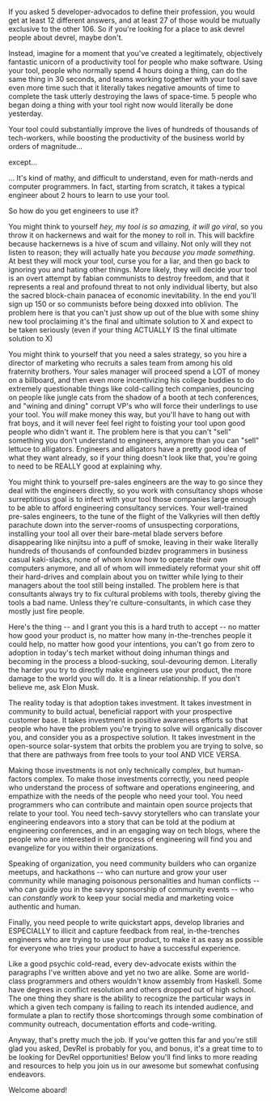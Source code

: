 If you asked 5 developer-advocados to define their profession, you would get at
least 12 different answers, and at least 27 of those would be mutually
exclusive to the other 106. So if you're looking for a place to ask devrel
people about devrel, maybe don't. 

Instead, imagine for a moment that you've created a legitimately, objectively
fantastic unicorn of a productivity tool for people who make software. Using
your tool, people who normally spend 4 hours doing a thing, can do the same
thing in 30 seconds, and teams working together with your tool save even more
time such that it literally takes negative amounts of time to complete the task
utterly destroying the laws of space-time. 5 people who began doing a thing
with your tool right now would literally be done yesterday.

Your tool could substantially improve the lives of hundreds of thousands of
tech-workers, while boosting the productivity of the business world by orders
of magnitude... 

except...

... It's kind of mathy, and difficult to understand, even for math-nerds and
computer programmers. In fact, starting from scratch, it takes a typical
engineer about 2 hours to learn to use your tool. 

So how do you get engineers to use it?

You might think to yourself _hey, my tool is so amazing, it will go viral_, so
you throw it on hackernews and wait for the money to roll in. This will
backfire because hackernews is a hive of scum and villainy. Not only will they
not listen to reason; they will actually hate you _because you made something_.
At best they will mock your tool, curse you for a liar, and then go back to
ignoring you and hating other things. More likely, they will decide your tool
is an overt attempt by fabian communists to destroy freedom, and that it
represents a real and profound threat to not only individual liberty, but also
the sacred block-chain panacea of economic inevitability. In the end you'll sign
up 150 or so communists before being doxxed into oblivion. The problem here is
that you can't just show up out of the blue with some shiny new tool
proclaiming it's the final and ultimate solution to X and expect to be taken
seriously (even if your thing ACTUALLY IS the final ultimate solution to X)

You might think to yourself that you need a sales strategy, so you hire a
director of marketing who recruits a sales team from among his old fraternity
brothers. Your sales manager will proceed spend a LOT of money on a billboard,
and then even more incentivizing his college buddies to do extremely
questionable things like cold-calling tech companies, pouncing on people like
jungle cats from the shadow of a booth at tech conferences, and "wining and
dining" corrupt VP's who will force their underlings to use your tool. You
*will* make money this way, but you'll have to hang out with frat boys, and it
will never feel feel right to foisting your tool upon good people who didn't
want it. The problem here is that you can't "sell" something you don't
understand to engineers, anymore than you can "sell" lettuce to alligators.
Engineers and alligators have a pretty good idea of what they want already, so
if your thing doesn't look like that, you're going to need to be REALLY good at
explaining why.

You might think to yourself pre-sales engineers are the way to go since they
deal with the engineers directly, so you work with consultancy shops whose
surreptitious goal is to infect with your tool those companies large enough to
be able to afford engineering consultancy services. Your well-trained
pre-sales engineers, to the tune of the flight of the Valkyries will then
deftly parachute down into the server-rooms of unsuspecting corporations,
installing your tool all over their bare-metal blade servers before
disappearing like ninjitsu into a puff of smoke, leaving in their wake
literally hundreds of thousands of confounded bizdev programmers in business
casual kaki-slacks, none of whom know how to operate their own computers
anymore, and all of whom will immediately reformat your shit off their
hard-drives and complain about you on twitter while lying to their managers
about the tool still being installed. The problem here is that consultants
always try to fix cultural problems with tools, thereby giving the tools a bad
name. Unless they're culture-consultants, in which case they mostly just fire
people.

Here's the thing -- and I grant you this is a hard truth to accept -- no matter
how good your product is, no matter how many in-the-trenches people it could
help, no matter how good your intentions, you can't go from zero to adoption in
today's tech market without doing inhuman things and becoming in the process a
blood-sucking, soul-devouring demon. Literally the harder you try to directly
make engineers use your product, the more damage to the world you will do.
It is a linear relationship.  If you don't believe me, ask Elon Musk.

The reality today is that adoption takes investment. It takes investment in
community to build actual, beneficial rapport with your prospective customer
base. It takes investment in positive awareness efforts so that people who have
the problem you're trying to solve will organically discover you, and consider
you as a prospective solution.  It takes investment in the open-source
solar-system that orbits the problem you are trying to solve, so that there are
pathways from free tools to your tool AND VICE VERSA.

Making those investments is not only technically complex, but human-factors
complex. To make those investments correctly, you need people who understand
the process of software and operations engineering, and empathize with the
needs of the people who need your tool. You need programmers who can contribute
and maintain open source projects that relate to your tool. You need tech-savvy
storytellers who can translate your engineering endeavors into a story that can
be told at the podium at engineering conferences, and in an engaging way on tech
blogs, where the people who are interested in the process of engineering will
find you and evangelize for you within their organizations. 

Speaking of organization, you need community builders who can organize meetups,
and hackathons -- who can nurture and grow your user community while managing
poisonous personalities and human conflicts -- who can guide you in the savvy
sponsorship of community events -- who can _constantly work_ to keep your
social media and marketing voice authentic and human. 

Finally, you need people to write quickstart apps, develop libraries and
ESPECIALLY to illicit and capture feedback from real, in-the-trenches engineers
who are trying to use your product, to make it as easy as possible for everyone
who tries your product to have a successful experience.

Like a good psychic cold-read, every dev-advocate exists within the paragraphs
I've written above and yet no two are alike. Some are world-class programmers
and others wouldn't know assembly from Haskell. Some have degrees in conflict
resolution and others dropped out of high school. The one thing they share is
the ability to recognize the particular ways in which a given tech company is
failing to reach its intended audience, and formulate a plan to rectify those
shortcomings through some combination of community outreach, documentation
efforts and code-writing.

Anyway, that's pretty much the job. If you've gotten this far and you're still
glad you asked, DevRel is probably for you, and bonus, it's a great time to to
be looking for DevRel opportunities! Below you'll find links to more reading
and resources to help you join us in our awesome but somewhat confusing
endeavors. 

Welcome aboard!
